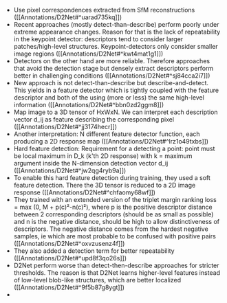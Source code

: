  - Use pixel correspondences extracted from SfM reconstructions ([[Annotations/D2Net#^uarad735kq]])
- Recent approaches (mostly detect-than-describe) perform poorly under extreme appearance changes. Reason for that is the lack of repeatability in the keypoint detector: descriptors tend to consider larger patches/high-level structures. Keypoint-detectors only consider smaller image regions ([[Annotations/D2Net#^kwt4mat1g1]])
- Detectors on the other hand are more reliable. Therefore approaches that avoid the detection stage but densely extract descriptors perform better in challenging conditions ([[Annotations/D2Net#^sj84cca2i7]])
- New approach is not detect-than-describe but describe-and-detect. This yields in a feature detector which is tightly coupled with the feature descriptor and both of the using (more or less) the same high-level information ([[Annotations/D2Net#^bbn0zd2ggm8]])
- Map image to a 3D tensor of HxWxN. We can interpret each description vector d_ij as feature describing the corresponding pixel ([[Annotations/D2Net#^jj3174hecr]])
- Another interpretation: N different feature detector function, each producing a 2D response map ([[Annotations/D2Net#^lrz1o49txbs]])
- Hard feature detection: Requirement for a detecting a point: point must be local maximum in D_k (k'th 2D response) with k = maximum argument inside the N-dimension detection vector d_ij ([[Annotations/D2Net#^jw2qg4ryb9a]])
- To enable this hard feature detection during training, they used a soft feature detection. There the 3D tensor is reduced to a 2D image response ([[Annotations/D2Net#^chfaomy68wf]])
- They trained with an extended version of the triplet margin ranking loss = max (0, M + p(c)²-n(c)²), where p is the positive descriptor distance between 2 corresponding descriptors (should be as small as possible) and n is the negative distance, should be high to allow distinctiveness of descriptors. The negative distance comes from the hardest negative samples, ie which are most probable to be confused with positive pairs ([[Annotations/D2Net#^oxvzusenz4f]])
- They also added a detection term for better repeatability ([[Annotations/D2Net#^upd8f3qo26s]])
- D2Net perform worse than detect-then-describe approaches for stricter thresholds. The reason is that D2Net learns higher-level features instead of low-level blob-like structures, which are better localized ([[Annotations/D2Net#^9f5b87g8ygt]]) 
- 